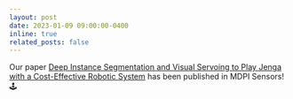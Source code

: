 ```yaml
---
layout: post
date: 2023-01-09 09:00:00-0400
inline: true
related_posts: false
---
```


Our paper [Deep Instance Segmentation and Visual Servoing to Play Jenga with a Cost-Effective Robotic System](https://arxiv.org/abs/2211.07977) has been published in MDPI Sensors! 🕹️
